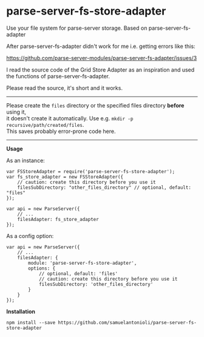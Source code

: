 # parse-server-fs-store-adapter

Use your file system for parse-server storage. Based on parse-server-fs-adapter

After parse-server-fs-adapter didn't work for me i.e. getting errors like this:

https://github.com/parse-server-modules/parse-server-fs-adapter/issues/3

I read the source code of the Grid Store Adapter as an inspiration
and used the functions of parse-server-fs-adapter.  

Please read the source, it's short and it works.

- - -

Please create the `files` directory or the specified files directory **before** using it,  
it doesn't create it automatically. Use e.g. `mkdir -p recursive/path/created/files`.  
This saves probably error-prone code here.

- - -

**Usage**

As an instance:

    var FSStoreAdapter = require('parse-server-fs-store-adapter');
    var fs_store_adapter = new FSStoreAdapter({
        // caution: create this directory before you use it
        filesSubDirectory: "other_files_directory" // optional, default: "files"
    });

    var api = new ParseServer({
        // ...
        filesAdapter: fs_store_adapter
    });

As a config option:

    var api = new ParseServer({
        // ...
        filesAdapter: {
            module: 'parse-server-fs-store-adapter',
            options: {
                // optional, default: 'files'
                // caution: create this directory before you use it
                filesSubDirectory: 'other_files_directory'
            }
        }
    });

**Installation**

    npm install --save https://github.com/samuelantonioli/parse-server-fs-store-adapter


